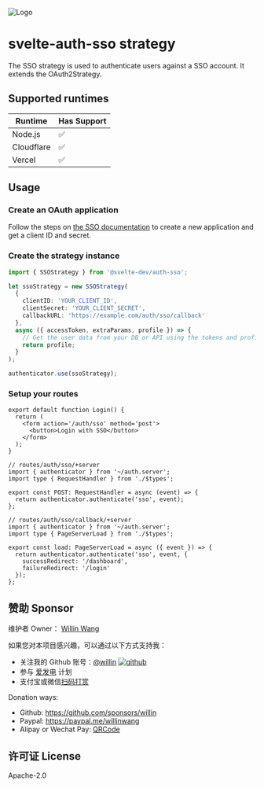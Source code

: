 ![Logo](https://repository-images.githubusercontent.com/726691357/f09bf6fc-3844-4584-8eee-6bfb425d8a38)

# svelte-auth-sso strategy

The SSO strategy is used to authenticate users against a SSO account. It extends the OAuth2Strategy.

## Supported runtimes

| Runtime    | Has Support |
| ---------- | ----------- |
| Node.js    | ✅          |
| Cloudflare | ✅          |
| Vercel     | ✅          |

## Usage

### Create an OAuth application

Follow the steps on [the SSO documentation](https://github.com/willin/sso) to create a new application and get a client ID and secret.

### Create the strategy instance

```ts
import { SSOStrategy } from '@svelte-dev/auth-sso';

let ssoStrategy = new SSOStrategy(
  {
    clientID: 'YOUR_CLIENT_ID',
    clientSecret: 'YOUR_CLIENT_SECRET',
    callbackURL: 'https://example.com/auth/sso/callback'
  },
  async ({ accessToken, extraParams, profile }) => {
    // Get the user data from your DB or API using the tokens and profile
    return profile;
  }
);

authenticator.use(ssoStrategy);
```

### Setup your routes

```tsx
export default function Login() {
  return (
    <form action='/auth/sso' method='post'>
      <button>Login with SSO</button>
    </form>
  );
}
```

```tsx
// routes/auth/sso/+server
import { authenticator } from '~/auth.server';
import type { RequestHandler } from './$types';

export const POST: RequestHandler = async (event) => {
  return authenticator.authenticate('sso', event);
};
```

```tsx
// routes/auth/sso/callback/+server
import { authenticator } from '~/auth.server';
import type { PageServerLoad } from './$types';

export const load: PageServerLoad = async ({ event }) => {
  return authenticator.authenticate('sso', event, {
    successRedirect: '/dashboard',
    failureRedirect: '/login'
  });
};
```

## 赞助 Sponsor

维护者 Owner： [Willin Wang](https://willin.wang)

如果您对本项目感兴趣，可以通过以下方式支持我：

- 关注我的 Github 账号：[@willin](https://github.com/willin) [![github](https://img.shields.io/github/followers/willin.svg?style=social&label=Followers)](https://github.com/willin)
- 参与 [爱发电](https://afdian.net/@willin) 计划
- 支付宝或微信[扫码打赏](https://user-images.githubusercontent.com/1890238/89126156-0f3eeb80-d516-11ea-9046-5a3a5d59b86b.png)

Donation ways:

- Github: <https://github.com/sponsors/willin>
- Paypal: <https://paypal.me/willinwang>
- Alipay or Wechat Pay: [QRCode](https://user-images.githubusercontent.com/1890238/89126156-0f3eeb80-d516-11ea-9046-5a3a5d59b86b.png)

## 许可证 License

Apache-2.0
